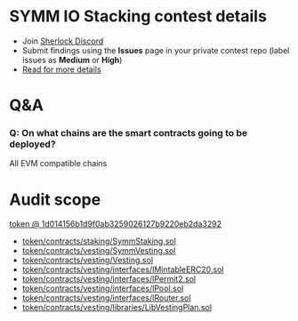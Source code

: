 # SYMM IO Stacking contest details

- Join [Sherlock Discord](https://discord.gg/MABEWyASkp)
- Submit findings using the **Issues** page in your private contest repo (label issues as **Medium** or **High**)
- [Read for more details](https://docs.sherlock.xyz/audits/watsons)

# Q&A

### Q: On what chains are the smart contracts going to be deployed?
All EVM compatible chains


# Audit scope

[token @ 1d014156b1d9f0ab3259026127b9220eb2da3292](https://github.com/SYMM-IO/token/tree/1d014156b1d9f0ab3259026127b9220eb2da3292)
- [token/contracts/staking/SymmStaking.sol](token/contracts/staking/SymmStaking.sol)
- [token/contracts/vesting/SymmVesting.sol](token/contracts/vesting/SymmVesting.sol)
- [token/contracts/vesting/Vesting.sol](token/contracts/vesting/Vesting.sol)
- [token/contracts/vesting/interfaces/IMintableERC20.sol](token/contracts/vesting/interfaces/IMintableERC20.sol)
- [token/contracts/vesting/interfaces/IPermit2.sol](token/contracts/vesting/interfaces/IPermit2.sol)
- [token/contracts/vesting/interfaces/IPool.sol](token/contracts/vesting/interfaces/IPool.sol)
- [token/contracts/vesting/interfaces/IRouter.sol](token/contracts/vesting/interfaces/IRouter.sol)
- [token/contracts/vesting/libraries/LibVestingPlan.sol](token/contracts/vesting/libraries/LibVestingPlan.sol)


